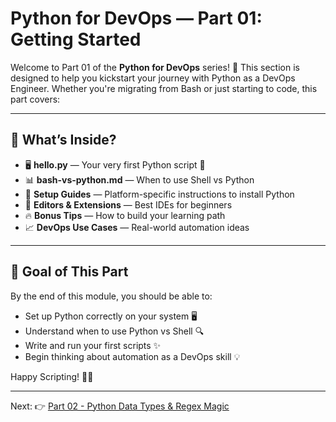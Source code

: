 # Python for DevOps — Part 01: Getting Started

Welcome to Part 01 of the **Python for DevOps** series! 🚀
This section is designed to help you kickstart your journey with Python as a DevOps Engineer. Whether you're migrating from Bash or just starting to code, this part covers:

---

## 📌 What’s Inside?

- 🖥️ **hello.py** — Your very first Python script 🥳
- 📊 **bash-vs-python.md** — When to use Shell vs Python
- 🧰 **Setup Guides** — Platform-specific instructions to install Python
- 🧪 **Editors & Extensions** — Best IDEs for beginners
- 🔥 **Bonus Tips** — How to build your learning path
- 📈 **DevOps Use Cases** — Real-world automation ideas

---

## 🎯 Goal of This Part

By the end of this module, you should be able to:

- Set up Python correctly on your system 🖥️
- Understand when to use Python vs Shell 🔍
- Write and run your first scripts ✨
- Begin thinking about automation as a DevOps skill 💡

Happy Scripting! 🧑‍💻

---

Next: 👉 [Part 02 - Python Data Types & Regex Magic](../Part-02-Data-Types/README.md)